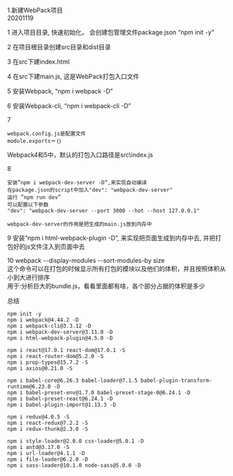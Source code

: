 1.新建WebPack项目  
20201119

1
进入项目目录, 快速初始化， 会创建包管理文件package.json
“npm init -y”

2
在项目根目录创建src目录和dist目录

3
在src下建index.html

4
在src下建main.js, 这是WebPack打包入口文件

5
安装Webpack, “npm i webpack -D”

6
安装Webpack-cli, “npm i webpack-cli -D”

7
```
webpack.config.js是配置文件
module.exports＝｛｝
```

Webpack4和5中，默认的打包入口路径是src\index.js

8
```
安装”npm i webpack-dev-server -D”,来实现自动编译
在package.json的script中加入"dev": "webpack-dev-server"
运行 ”npm run dev”
可以配置以下参数
"dev": "webpack-dev-server --port 3000 --hot --host 127.0.0.1"

webpack-dev-server的作用是把生成的main.js放到内存中
```

9
安装“npm i html-webpack-plugin -D”, 来实现把页面生成到内存中去, 并把打包好的js文件注入到页面中去

10
webpack --display-modules --sort-modules-by size  
这个命令可以在打包的时候显示所有打包的模块以及他们的体积，并且按照体积从小到大进行排序  
用于:分析巨大的bundle.js，看看里面都有啥，各个部分占据的体积是多少  

总结  
```
npm init -y
npm i webpack@4.44.2 -D
npm i webpack-cli@3.3.12 -D
npm i webpack-dev-server@3.11.0 -D
npm i html-webpack-plugin@4.5.0 -D

npm i react@17.0.1 react-dom@17.0.1 -S
npm i react-router-dom@5.2.0 -S
npm i prop-types@15.7.2 -S
npm i axios@0.21.0 -S

npm i babel-core@6.26.3 babel-loader@7.1.5 babel-plugin-transform-runtime@6.23.0 -D
npm i babel-preset-env@1.7.0 babel-preset-stage-0@6.24.1 -D
npm i babel-preset-react@6.24.1 -D
npm i babel-plugin-import@1.13.3 -D

npm i redux@4.0.5 -S
npm i react-redux@7.2.2 -S
npm i redux-thunk@2.3.0 -S

npm i style-loader@2.0.0 css-loader@5.0.1 -D
npm i antd@3.17.0 -S
npm i url-loader@4.1.1 -D
npm i file-loader@6.2.0 -D
npm i sass-loader@10.1.0 node-sass@5.0.0 -D
```